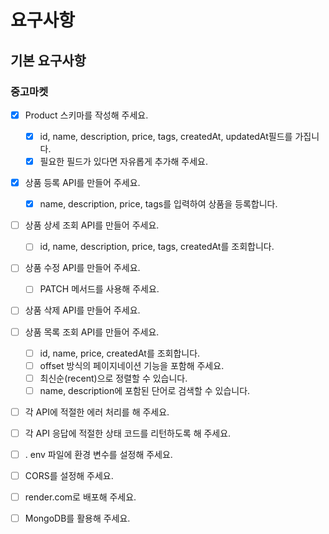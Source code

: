 # 요구사항

## 기본 요구사항

### 중고마켓

- [x] Product 스키마를 작성해 주세요.

  - [x] id, name, description, price, tags, createdAt, updatedAt필드를 가집니다.
  - [x] 필요한 필드가 있다면 자유롭게 추가해 주세요.

- [x] 상품 등록 API를 만들어 주세요.
  - [x] name, description, price, tags를 입력하여 상품을 등록합니다.
- [ ] 상품 상세 조회 API를 만들어 주세요.
  - [ ] id, name, description, price, tags, createdAt를 조회합니다.
- [ ] 상품 수정 API를 만들어 주세요.
  - [ ] PATCH 메서드를 사용해 주세요.
- [ ] 상품 삭제 API를 만들어 주세요.

- [ ] 상품 목록 조회 API를 만들어 주세요.

  - [ ] id, name, price, createdAt를 조회합니다.
  - [ ] offset 방식의 페이지네이션 기능을 포함해 주세요.
  - [ ] 최신순(recent)으로 정렬할 수 있습니다.
  - [ ] name, description에 포함된 단어로 검색할 수 있습니다.

- [ ] 각 API에 적절한 에러 처리를 해 주세요.
- [ ] 각 API 응답에 적절한 상태 코드를 리턴하도록 해 주세요.
- [ ] . env 파일에 환경 변수를 설정해 주세요.
- [ ] CORS를 설정해 주세요.
- [ ] render.com로 배포해 주세요.
- [ ] MongoDB를 활용해 주세요.
